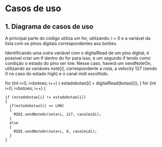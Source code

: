 # Casos de uso

## 1. Diagrama de casos de uso

A principal parte do código utiliza um for, utilizando: i = 0 e a variável da lista com os pinos digitais correspondentes aos botões.

Identificando uma outra variável com o digitalRead de um pino digital, é possível criar um if dentro do for para isso, e um segundo if tendo como condição o estado do pino ser low. Nesse caso, haverá um sendNoteOn, utilizando as variáveis note[i], correspondente a nota, a velocity 127 (sendo 0 no caso do estado high) e o canal midi escolhido.

for 
(int i=0; 
i<botoes; i++) 
{
    estadobotao[i] = digitalRead(botao[i]);
  }
  for 
  (int i=0; i<botoes; i++) {

    if (estadobotao[i] != estadobotao[i]) 
    {
      if(estadobotao[i] == LOW) 
      {     
        MIDI.sendNoteOn(nota+i, 127, canalmidi);
      }
      else 
      {
        MIDI.sendNoteOn(nota+i, 0, canalmidi);
      }
    }
